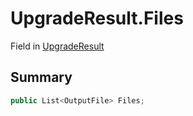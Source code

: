 # UpgradeResult.Files

Field in [UpgradeResult](api/csharp/yarn.compiler.upgrader.upgraderesult.md)

## Summary



```csharp
public List<OutputFile> Files;
```

